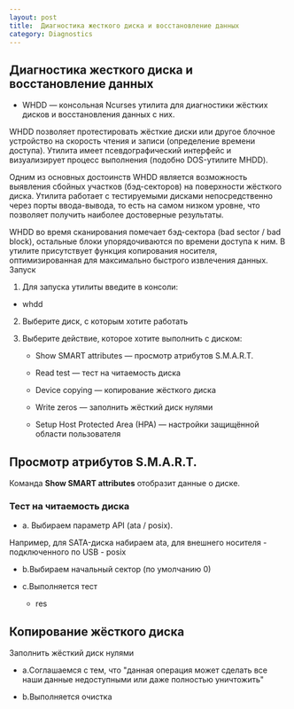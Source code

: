 ```yaml
---
layout: post
title:  Диагностика жесткого диска и восстановление данных
category: Diagnostics
---
```


## Диагностика жесткого диска и восстановление данных

- WHDD — консольная Ncurses утилита для диагностики жёстких дисков и восстановления данных с них.

WHDD позволяет протестировать жёсткие диски или другое блочное устройство на скорость чтения и записи (определение времени доступа). Утилита имеет псевдографический интерфейс и визуализирует процесс выполнения (подобно DOS-утилите MHDD).

Одним из основных достоинств WHDD является возможность выявления сбойных участков (бэд-секторов) на поверхности жёсткого диска. Утилита работает с тестируемыми дисками непосредственно через порты ввода-вывода, то есть на самом низком уровне, что позволяет получить наиболее достоверные результаты.

WHDD во время сканирования помечает бэд-сектора (bad sector / bad block), остальные блоки упорядочиваются по времени доступа к ним. В утилите присутствует функция копирования носителя, оптимизированная для максимально быстрого извлечения данных.
Запуск

1. Для запуска утилиты введите в консоли:

- whdd

2. Выберите диск, с которым хотите работать 

3. Выберите действие, которое хотите выполнить с диском: 

    - Show SMART attributes — просмотр атрибутов S.M.A.R.T.

    - Read test — тест на читаемость диска

    - Device copying — копирование жёсткого диска

    - Write zeros — заполнить жёсткий диск нулями

    - Setup Host Protected Area (HPA) — настройки защищённой области пользователя

## Просмотр атрибутов S.M.A.R.T.

Команда **Show SMART attributes** отобразит данные о диске. 

### Тест на читаемость диска

- a. Выбираем параметр API (ata / posix). 

Например, для SATA-диска набираем ata, для внешнего носителя - подключенного по USB - posix

- b.Выбираем начальный сектор (по умолчанию 0) 

- c.Выполняется тест 

    - res

## Копирование жёсткого диска

Заполнить жёсткий диск нулями

- a.Соглашаемся с тем, что "данная операция может сделать все наши данные недоступными или даже полностью уничтожить" 

- b.Выполняется очистка 


